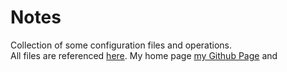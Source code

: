 # Notes
Collection of some configuration files and operations.  
All files are referenced [here](https://github.com/masonmsh/Notes/blob/master/note.md "note").
My home page [my Github Page](https://masonmsh.github.io/ "https://masonmsh.github.io/") and 
